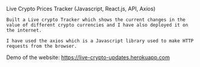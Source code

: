 Live Crypto Prices Tracker (Javascript, React.js, API, Axios)
```
Built a Live crypto Tracker which shows the current changes in the value of different crypto currencies and I have also deployed it on the internet. 
```
```
I have used the axios which is a Javascript library used to make HTTP requests from the browser.
```
Demo of the website: https://live-crypto-updates.herokuapp.com
